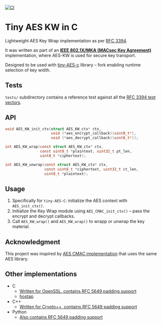 [![CI](https://github.com/mach-systems/tiny-AES-KW-c/actions/workflows/test.yml/badge.svg)](https://github.com/mach-systems/tiny-AES-KW-c/actions/workflows/test.yml)

# Tiny AES KW in C

Lightweight AES Key Wrap implementation as per [RFC 3394](https://datatracker.ietf.org/doc/html/rfc3394).

It was written as part of an **[IEEE 802.1X/MKA (MACsec Key Agreement)](https://en.wikipedia.org/wiki/IEEE_802.1X)** implementation, where AES-KW is used for secure key transport.

Designed to be used with [tiny-AES-c](https://github.com/khevessy/tiny-AES-c) library &#8211; fork enabling runtime selection of key width.

## Tests
`tests/` subdirectory contains a reference test against all the [RFC 3394 test vectors](https://datatracker.ietf.org/doc/html/rfc3394#section-4).

## API
```C
void AES_KW_init_ctx(struct AES_KW_ctx* ctx,
                     void (*aes_encrypt_callback)(uint8_t*),
                     void (*aes_decrypt_callback)(uint8_t*));

int AES_KW_wrap(const struct AES_KW_ctx* ctx,
                const uint8_t *plaintext, uint32_t pt_len,
                uint8_t *ciphertext);

int AES_KW_unwrap(const struct AES_KW_ctx* ctx,
                  const uint8_t *ciphertext, uint32_t ct_len,
                  uint8_t *plaintext);
```

## Usage
1. Specifically for `tiny-AES-C`: initialize the AES context with `AES_init_ctx()`.
2. Initialize the Key Wrap module using `AES_CMAC_init_ctx()` &#8211; pass the encrypt and decrypt callbacks.
3. Call `AES_KW_wrap()` and `AES_KW_wrap()` to wrapp or unwrap the key material.

## Acknowledgment
This project was inspired by [AES CMAC implementation](https://github.com/elektronika-ba/tiny-AES-CMAC-c) that uses the same AES library.

## Other implementations
- C
  - [Written for OpenSSL, contains RFC 5649 padding support](https://github.com/paulej/AESKeyWrap)
  - [hostap](https://git.w1.fi/cgit/hostap/tree/src/crypto/aes-wrap.c)
- C++
  - [Written for Crypto++, contains RFC 5649 padding support](https://github.com/ikluft/AESKeyWrap)
- Python
  - [Also contains RFC 5649 padding support](https://github.com/kurtbrose/aes_keywrap)
